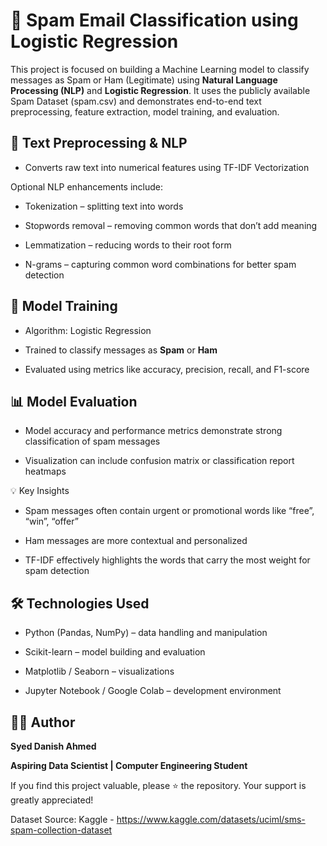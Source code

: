 # 📧 Spam Email Classification using Logistic Regression

This project is focused on building a Machine Learning model to classify messages as Spam or Ham (Legitimate) using **Natural Language Processing (NLP)** and **Logistic Regression**. It uses the publicly available Spam Dataset (spam.csv) and demonstrates end-to-end text preprocessing, feature extraction, model training, and evaluation.

## 🧹 Text Preprocessing & NLP

- Converts raw text into numerical features using TF-IDF Vectorization

Optional NLP enhancements include:

- Tokenization – splitting text into words

- Stopwords removal – removing common words that don’t add meaning

- Lemmatization – reducing words to their root form

- N-grams – capturing common word combinations for better spam detection

## 🧠 Model Training

- Algorithm: Logistic Regression

- Trained to classify messages as **Spam** or **Ham**

- Evaluated using metrics like accuracy, precision, recall, and F1-score

## 📊 Model Evaluation

- Model accuracy and performance metrics demonstrate strong classification of spam messages

- Visualization can include confusion matrix or classification report heatmaps

💡 Key Insights

- Spam messages often contain urgent or promotional words like “free”, “win”, “offer”

- Ham messages are more contextual and personalized

- TF-IDF effectively highlights the words that carry the most weight for spam detection

## 🛠️ Technologies Used

- Python (Pandas, NumPy) – data handling and manipulation

- Scikit-learn – model building and evaluation

- Matplotlib / Seaborn – visualizations

- Jupyter Notebook / Google Colab – development environment

## 👨‍💻 Author

**Syed Danish Ahmed**

**Aspiring Data Scientist | Computer Engineering Student**

If you find this project valuable, please ⭐ the repository. Your support is greatly appreciated!

Dataset Source: Kaggle - https://www.kaggle.com/datasets/uciml/sms-spam-collection-dataset
